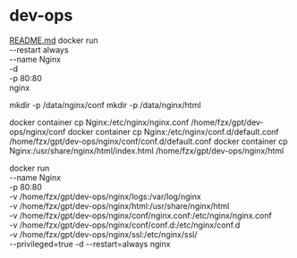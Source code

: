# dev-ops
[README.md](README.md)
docker run \
--restart always \
--name Nginx \
-d \
-p 80:80 \
nginx

mkdir -p /data/nginx/conf
mkdir -p /data/nginx/html

docker container cp Nginx:/etc/nginx/nginx.conf /home/fzx/gpt/dev-ops/nginx/conf
docker container cp Nginx:/etc/nginx/conf.d/default.conf /home/fzx/gpt/dev-ops/nginx/conf/conf.d/default.conf
docker container cp Nginx:/usr/share/nginx/html/index.html /home/fzx/gpt/dev-ops/nginx/html

docker run \
--name Nginx \
-p 80:80 \
-v /home/fzx/gpt/dev-ops/nginx/logs:/var/log/nginx \
-v /home/fzx/gpt/dev-ops/nginx/html:/usr/share/nginx/html \
-v /home/fzx/gpt/dev-ops/nginx/conf/nginx.conf:/etc/nginx/nginx.conf \
-v /home/fzx/gpt/dev-ops/nginx/conf/conf.d:/etc/nginx/conf.d \
-v /home/fzx/gpt/dev-ops/nginx/ssl:/etc/nginx/ssl/  \
--privileged=true -d --restart=always nginx